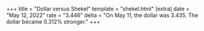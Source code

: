 +++
title = "Dollar versus Shekel"
template = "shekel.html"
[extra]
date = "May 12, 2022"
rate = "3.446"
delta = "On May 11, the dollar was 3.435. The dollar became 0.312% stronger."
+++
